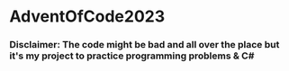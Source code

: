 # AdventOfCode2023
### Disclaimer: The code might be bad and all over the place but it's my project to practice programming problems & C#
